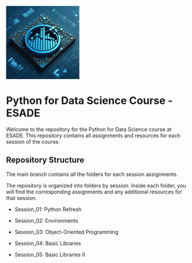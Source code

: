 <img src="course_logo.png" alt="Python for Data Science" width="200"/>

# Python for Data Science Course - ESADE

Welcome to the repository for the Python for Data Science course at ESADE. This repository contains all  assignments and resources for each session of the course.

## Repository Structure

The main branch contains all the folders for each session assignments.

The repository is organized into folders by session. Inside each folder, you will find the corresponding assignments and any additional resources for that session.

- Session_01: Python Refresh

- Session_02: Environments

- Session_03: Object-Oriented Programming

- Session_04: Basic Libraries

- Session_05: Basic Libraries II